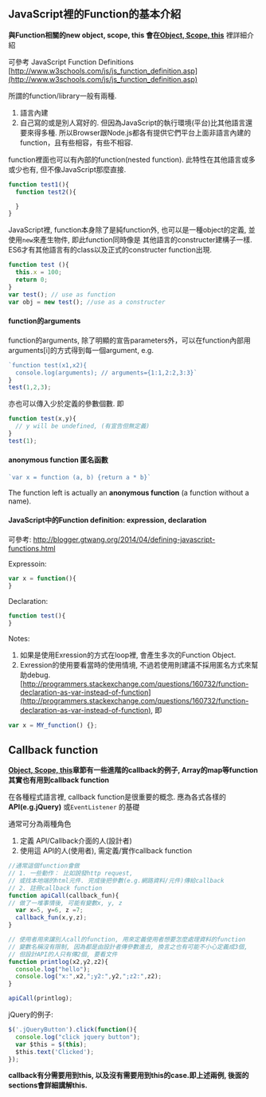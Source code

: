 ## JavaScript裡的Function的基本介紹

**與Function相關的new object, scope, this 會在[Object, Scope, this](es5/this.md)** 裡詳細介紹

可參考 JavaScript Function Definitions [http://www.w3schools.com/js/js_function_definition.asp](http://www.w3schools.com/js/js_function_definition.asp)

所謂的function/library一般有兩種.  

1. 語言內建
2. 自己寫的或是別人寫好的. 但因為JavaScript的執行環境(平台)比其他語言還要來得多種. 所以Browser跟Node.js都各有提供它們平台上面非語言內建的function，且有些相容，有些不相容.

function裡面也可以有內部的function(nested function). 此特性在其他語言或多或少也有, 但不像JavaScript那麼直接.

~~~ javascript
function test1(){
  function test2(){

  }
}
~~~

JavaScript裡, function本身除了是純function外, 也可以是一種object的定義, 並使用`new`來產生物件, 即此function同時像是 其他語言的constructer建構子一樣. ES6才有其他語言有的class以及正式的constructer function出現.

~~~ javascript
function test (){
  this.x = 100;
  return 0;
}
var test(); // use as function
var obj = new test(); //use as a constructer

~~~

#### function的arguments

function的arguments, 除了明顯的宣告parameters外，可以在function內部用arguments[i]的方式得到每一個argument, e.g.

~~~ javascript
`function test(x1,x2){
  console.log(arguments); // arguments={1:1,2:2,3:3}`
}
test(1,2,3);
~~~

亦也可以傳入少於定義的參數個數. 即
~~~ javascript
function test(x,y){
  // y will be undefined, (有宣告但無定義)
}
test(1);
~~~

#### anonymous function 匿名函數

~~~ javascript
`var x = function (a, b) {return a * b}`
~~~
The function left is actually an **anonymous function** (a function without a name).

#### JavaScript中的Function definition: expression, declaration

可參考: http://blogger.gtwang.org/2014/04/defining-javascript-functions.html

Expressoin:
~~~ javascript
var x = function(){
}
~~~

Declaration:
~~~ javascript
function test(){
}
~~~

Notes:

1. 如果是使用Exression的方式在loop裡, 會產生多次的Function Object.
2. Exression的使用要看當時的使用情境, 不過若使用則建議不採用匿名方式來幫助debug. [http://programmers.stackexchange.com/questions/160732/function-declaration-as-var-instead-of-function](http://programmers.stackexchange.com/questions/160732/function-declaration-as-var-instead-of-function), 即

~~~ javascript
var x = MY_function() {};
~~~

## Callback function

**[Object, Scope, this](es5/this.md)章節有一些進階的callback的例子, Array的map等function其實也有用到callback function**

在各種程式語言裡, callback function是很重要的概念. 應為各式各樣的 **API(e.g.jQuery)** 或`EventListener` 的基礎

通常可分為兩種角色

1. 定義 API/Callback介面的人(設計者)
2. 使用這 API的人(使用者), 需定義/實作callback function

~~~ javascript
//通常這個function會做
// 1. 一些動作： 比如說發http request,
// 或找本地端的html元件. 完成後把參數(e.g.網路資料/元件)傳給callback
// 2. 註冊callback function
function apiCall(callback_fun){   
// 做了一堆事情後, 可能有變數x, y, z
  var x=5, y=6, z =7;  
  callback_fun(x,y,z);
}

// 使用者用來讓別人call的function, 用來定義使用者想要怎麼處理資料的function
// 變數名稱沒有限制, 因為都是由設計者傳參數進去, 換言之也有可能不小心定義成3個,
// 但設計API的人只有傳2個, 要看文件
function printlog(x2,y2,z2){  
  console.log("hello");   
  console.log("x:",x2,";y2:",y2,";z2:",z2);
}

apiCall(printlog);
~~~

jQuery的例子:

~~~ javascript
$('.jQueryButton').click(function(){
  console.log("click jquery button");
  var $this = $(this);
  $this.text('Clicked');
});
~~~

**callback有分需要用到this, 以及沒有需要用到this的case.即上述兩例, 後面的sections會詳細講解this.**
